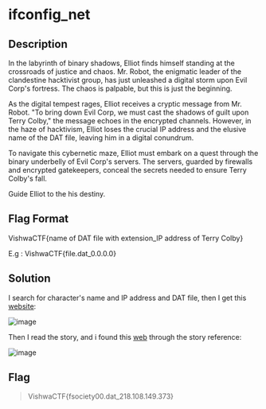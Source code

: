 # ifconfig_net

## Description

In the labyrinth of binary shadows, Elliot finds himself standing at the crossroads of justice and chaos. Mr. Robot, the enigmatic leader of the clandestine hacktivist group, has just unleashed a digital storm upon Evil Corp's fortress. The chaos is palpable, but this is just the beginning.

As the digital tempest rages, Elliot receives a cryptic message from Mr. Robot. "To bring down Evil Corp, we must cast the shadows of guilt upon Terry Colby," the message echoes in the encrypted channels. However, in the haze of hacktivism, Elliot loses the crucial IP address and the elusive name of the DAT file, leaving him in a digital conundrum.

To navigate this cybernetic maze, Elliot must embark on a quest through the binary underbelly of Evil Corp's servers. The servers, guarded by firewalls and encrypted gatekeepers, conceal the secrets needed to ensure Terry Colby's fall.

Guide Elliot to the his destiny.

## Flag Format

VishwaCTF{name of DAT file with extension_IP address of Terry Colby}

E.g : VishwaCTF{file.dat_0.0.0.0}

## Solution

I search for character's name and IP address and DAT file, then I get this [website](https://mrrobot.fandom.com/wiki/February_2015_E_Corp_hacks?fbclid=IwAR2TqQ1l-QnUlYRkDFkOehKLxiaYWxA6YqhmGliM0dZ01z4IyRbGFE8Io3g):

![image](https://github.com/Kayiyan/CTF_Team_Write-up/assets/112896213/d0660637-34b3-436c-a081-2ff6cebe9d07)

Then I read the story, and i found this [web](https://mrrobot.fandom.com/wiki/Eps1.0_hellofriend.mov?fbclid=IwAR2Lpv7q4ErTs_su8ypeCl4V7aB7TjfGtCVGBVz6kP_NjFb0GucWqyWfGyo) through the story reference: 

![image](https://github.com/Kayiyan/CTF_Team_Write-up/assets/112896213/83fc5d9a-5aa4-4ea9-a0e7-5e28d11e1c76)

## Flag

> VishwaCTF{fsociety00.dat_218.108.149.373}

